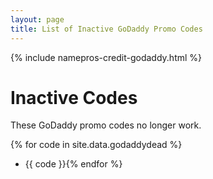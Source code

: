 ```yaml
---
layout: page
title: List of Inactive GoDaddy Promo Codes
---
```


{% include namepros-credit-godaddy.html %}

# Inactive Codes #

These GoDaddy promo codes no longer work.

{% for code in site.data.godaddydead %}
* {{ code }}{% endfor %}